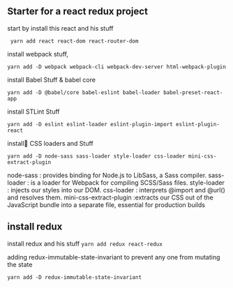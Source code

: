 ## Starter for a react redux project

start by install this react and his stuff

` yarn add react react-dom react-router-dom`

install webpack stuff,

`yarn add -D webpack webpack-cli webpack-dev-server html-webpack-plugin`

install Babel Stuff & babel core

`yarn add -D @babel/core babel-eslint babel-loader babel-preset-react-app`


install STLint Stuff

`yarn add -D eslint eslint-loader eslint-plugin-import eslint-plugin-react`


install ٍCSS loaders and Stuff

`yarn add -D node-sass sass-loader style-loader css-loader mini-css-extract-plugin`

node-sass : provides binding for Node.js to LibSass, a Sass compiler.
sass-loader : is a loader for Webpack for compiling SCSS/Sass files.
style-loader : injects our styles into our DOM.
css-loader : interprets @import and @url() and resolves them.
mini-css-extract-plugin :extracts our CSS out of the JavaScript bundle into a separate file, essential for production builds


## install redux

install redux and his stuff
`yarn add redux react-redux`

adding redux-immutable-state-invariant to prevent any one from mutating the state

`yarn add -D redux-immutable-state-invariant`